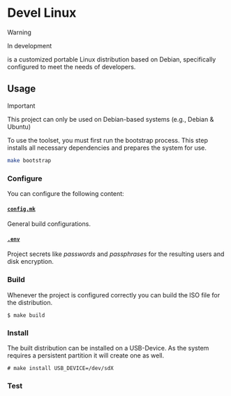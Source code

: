 # Devel Linux
> [!WARNING]
> In development

is a customized portable Linux distribution based on Debian, specifically configured to meet the needs of developers.
 
## Usage
> [!IMPORTANT]  
> This project can only be used on Debian-based systems (e.g., Debian & Ubuntu)


To use the toolset, you must first run the bootstrap process. This step installs all necessary dependencies and prepares the system for use.
```bash
make bootstrap
```
### Configure
You can configure the following content:

#### [`config.mk`](https://github.com/nodedev74/Devel-Linux/blob/master/config.example.mk)
General build configurations.

#### [`.env`](https://github.com/nodedev74/Devel-Linux/blob/master/.env.exampe)
Project secrets like *passwords* and *passphrases* for the resulting users and disk encryption. 

### Build
Whenever the project is configured correctly you can build the ISO file for the distribution.
```
$ make build
```

### Install
The built distribution can be installed on a USB-Device. As the system requires a persistent partition it will create one as well.

```
# make install USB_DEVICE=/dev/sdX
```

### Test


